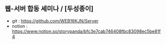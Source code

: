 웹-서버 합동 세미나 / 
[두성종이]
---
- git : https://github.com/WEB16KJN/Server
- notion : https://www.notion.so/storypanda/bfc3e7cab746408fbc83098ec5be81f4
